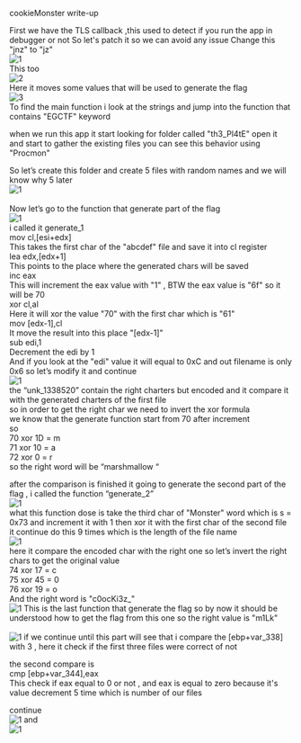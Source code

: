 
cookieMonster write-up

First we have the TLS callback  ,this used to detect if you run the app in debugger or not So let's patch it so we can avoid any issue Change this "jnz" to "jz" </br>
![1](https://raw.githubusercontent.com/devodevo1/EGCERT-Reverse/master/cookieMonster/1.png)
</br>This too</br>
![2](https://raw.githubusercontent.com/devodevo1/EGCERT-Reverse/master/cookieMonster/2.png)
</br>Here it moves some values that will be used to generate the flag</br>
![3](https://raw.githubusercontent.com/devodevo1/EGCERT-Reverse/master/cookieMonster/3.png)
</br>To find the main function i look at the strings and jump into the function that contains "EGCTF" keyword

when we run this app it start looking for folder called "th3_Pl4tE" open it and start to gather the existing files you can see this behavior using "Procmon"

So let’s create this folder and create 5 files with random names and we will know why 5 later</br>
![1](https://raw.githubusercontent.com/devodevo1/EGCERT-Reverse/master/cookieMonster/4.png)</br>
</br>Now let’s go to the function that generate part of the flag</br>
![1](https://raw.githubusercontent.com/devodevo1/EGCERT-Reverse/master/cookieMonster/5.png)</br>
i called it generate_1</br>
mov cl,[esi+edx]</br>
This takes the first char of the "abcdef" file and save it into cl register</br>
lea edx,[edx+1]</br>
This points to the place where the generated chars will be saved</br>
inc eax</br>
This will increment the eax value with "1" , BTW the eax value is "6f" so it will be 70</br>
xor cl,al</br>
Here it will xor the value "70" with the first char which is "61"</br>
mov [edx-1],cl</br>
It move the result into this place "[edx-1]"</br>
sub edi,1</br>
Decrement the edi by 1 </br>
And if you look at the "edi" value it will equal to 0xC and out filename is only 0x6 so let’s modify it and continue</br>
![1](https://raw.githubusercontent.com/devodevo1/EGCERT-Reverse/master/cookieMonster/6.png)</br>
the “unk_1338520” contain the right charters but encoded and it compare it with the generated charters of the first file</br>
so in order to get the right char we need to invert the xor formula</br>
we know that the generate function start from 70 after increment</br>
so</br>
70 xor 1D = m</br>
71 xor 10 = a</br>
72 xor 0 = r</br>
so the right word will be “marshmallow “</br>

after the comparison is finished it going to generate the second part of the flag , i called the function “generate_2”</br>
![1](https://raw.githubusercontent.com/devodevo1/EGCERT-Reverse/master/cookieMonster/7.png)</br>
what this function dose is take the third char of "Monster" word which is s = 0x73 and increment it with 1 then xor it with the first char of the second file it continue do this 9 times which is the length of the file name</br>
![1](https://raw.githubusercontent.com/devodevo1/EGCERT-Reverse/master/cookieMonster/8.png)</br>
here it compare the encoded char with the right one so let’s invert the right chars to get the original value</br>
74 xor 17 = c</br>
75 xor 45 = 0</br>
76 xor 19 = o</br>
And the right word is "c0ocKi3z_"</br>
![1](https://raw.githubusercontent.com/devodevo1/EGCERT-Reverse/master/cookieMonster/9.png)
This is the last function that generate the flag so by now it should be understood how to get the flag from this one
so the right value is "m1Lk"</br></br>
![1](https://raw.githubusercontent.com/devodevo1/EGCERT-Reverse/master/cookieMonster/10.png)
if we continue until this part will see that i compare the [ebp+var_338] with 3  , here it check if the first three files were correct of not

the second compare is</br>
cmp [ebp+var_344],eax</br>
This check if eax equal to 0 or not , and eax is equal to zero because it's value decrement 5 time which is number of our files 

continue</br>
![1](https://raw.githubusercontent.com/devodevo1/EGCERT-Reverse/master/cookieMonster/11.png)
and</br>
![1](https://raw.githubusercontent.com/devodevo1/EGCERT-Reverse/master/cookieMonster/12.png)
